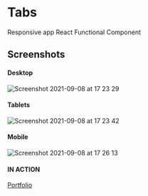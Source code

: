 # Tabs

Responsive app
React Functional Component

## Screenshots

#### Desktop

![Screenshot 2021-09-08 at 17 23 29](https://user-images.githubusercontent.com/40551978/132587775-b996bf53-b7cd-42a6-b1e2-38b7e1a4a284.png)

#### Tablets

![Screenshot 2021-09-08 at 17 23 42](https://user-images.githubusercontent.com/40551978/132587755-67471046-8516-40f2-ba60-154d002140e6.png)
#### Mobile

![Screenshot 2021-09-08 at 17 26 13](https://user-images.githubusercontent.com/40551978/132587933-90194298-f095-4d21-b963-24909282ad62.png)

#### IN ACTION

[Portfolio](https://gatsby-strapi-portfolio-project.netlify.app/)
